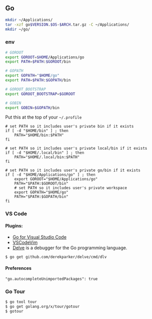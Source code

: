## Go

```bash
mkdir ~/Applications/
tar -xzf go$VERSION.$OS-$ARCH.tar.gz -C ~/Applications/
mkdir ~/go/
```

### env

```bash
# GOROOT
export GOROOT=$HOME/Applications/go
export PATH=$PATH:$GOROOT/bin

# GOPATH
export GOPATH="$HOME/go"
export PATH=$PATH:$GOPATH/bin

# GOROOT_BOOTSTRAP
export GOROOT_BOOTSTRAP=$GOROOT

# GOBIN
export GOBIN=$GOPATH/bin
```

Put this at the top of your `~/.profile`

```
# set PATH so it includes user's private bin if it exists
if [ -d "$HOME/bin" ] ; then
    PATH="$HOME/bin:$PATH"
fi

# set PATH so it includes user's private local/bin if it exists
if [ -d "$HOME/.local/bin" ] ; then
    PATH="$HOME/.local/bin:$PATH"
fi

# set PATH so it includes user's private go/bin if it exists
if [ -d "$HOME/Applications/go" ] ; then
    export GOROOT="$HOME/Applications/go"
    PATH="$PATH:$GOROOT/bin"
    # set PATH so it includes user's private workspace
    export GOPATH="$HOME/go"
    PATH="$PATH:$GOPATH/bin"
fi
```

### VS Code

#### Plugins:

* [Go for Visual Studio Code](https://github.com/Microsoft/vscode-go)
* [VSCodeVim](https://github.com/VSCodeVim/Vim)
* [Delve](https://github.com/derekparker/delve) is a debugger for the Go programming language.

```bash
$ go get github.com/derekparker/delve/cmd/dlv
```

#### Preferences

```
"go.autocompleteUnimportedPackages": true
```

### Go Tour

```bash
$ go tool tour
$ go get golang.org/x/tour/gotour
$ gotour
```
